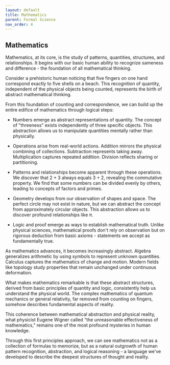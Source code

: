 ```yaml
---
layout: default
title: Mathematics
parent: Formal Science
nav_order: 4
---
```


## Mathematics

Mathematics, at its core, is the study of patterns, quantities, structures, and relationships. It begins with our basic human ability to recognize sameness and difference - the foundation of all mathematical thinking.

Consider a prehistoric human noticing that five fingers on one hand correspond exactly to five shells on a beach. This recognition of quantity, independent of the physical objects being counted, represents the birth of abstract mathematical thinking.

From this foundation of counting and correspondence, we can build up the entire edifice of mathematics through logical steps:

- Numbers emerge as abstract representations of quantity. The concept of "threeness" exists independently of three specific objects. This abstraction allows us to manipulate quantities mentally rather than physically.

- Operations arise from real-world actions. Addition mirrors the physical combining of collections. Subtraction represents taking away. Multiplication captures repeated addition. Division reflects sharing or partitioning.

- Patterns and relationships become apparent through these operations. We discover that 2 + 3 always equals 3 + 2, revealing the commutative property. We find that some numbers can be divided evenly by others, leading to concepts of factors and primes.

- Geometry develops from our observation of shapes and space. The perfect circle may not exist in nature, but we can abstract the concept from approximately circular objects. This abstraction allows us to discover profound relationships like π.

- Logic and proof emerge as ways to establish mathematical truth. Unlike physical sciences, mathematical proofs don't rely on observation but on rigorous deduction from basic axioms - statements we accept as fundamentally true.

As mathematics advances, it becomes increasingly abstract. Algebra generalizes arithmetic by using symbols to represent unknown quantities. Calculus captures the mathematics of change and motion. Modern fields like topology study properties that remain unchanged under continuous deformation.

What makes mathematics remarkable is that these abstract structures, derived from basic principles of quantity and logic, consistently help us understand the physical world. The complex mathematics of quantum mechanics or general relativity, far removed from counting on fingers, somehow describes fundamental aspects of reality.

This coherence between mathematical abstraction and physical reality, what physicist Eugene Wigner called "the unreasonable effectiveness of mathematics," remains one of the most profound mysteries in human knowledge.

Through this first principles approach, we can see mathematics not as a collection of formulas to memorize, but as a natural outgrowth of human pattern recognition, abstraction, and logical reasoning - a language we've developed to describe the deepest structures of thought and reality.
